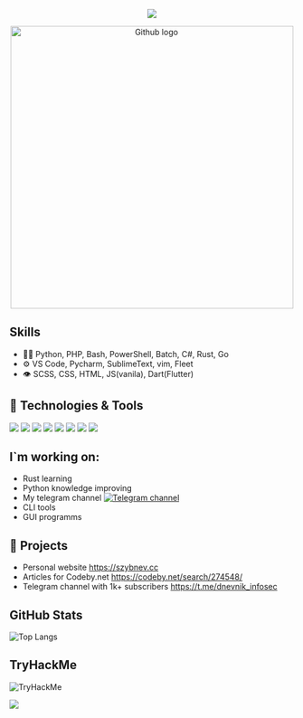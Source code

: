 <p align="center">
    <img src="https://readme-typing-svg.demolab.com?font=Fira+Code&size=30&pause=1000&center=true&width=500&lines=Hi%2C+i'm+Zybnev+Sergey!;Hi%2C+i'm+pentester!">
</p>

<p align=center>
 <img src="https://octodex.github.com/images/privateinvestocat.jpg" alt="Github logo" width="500" />
</p>

## Skills
- 👨‍💻 Python, PHP, Bash, PowerShell, Batch, C#, Rust, Go
- ⚙️ VS Code, Pycharm, SublimeText, vim, Fleet
- 👁️ SCSS, CSS, HTML, JS(vanila), Dart(Flutter)

## 🔧 Technologies & Tools
![](https://img.shields.io/badge/OS-Linux-informational?style=flat&logo=linux&logoColor=white&color=6aa6f8)
![](https://img.shields.io/badge/OS-Windows-informational?style=flat&logo=windows&logoColor=white&color=6aa6f8)
![](https://img.shields.io/badge/Editor-VS_Code-informational?style=flat&logo=visual-studio-code&logoColor=white&color=6aa6f8)
![](https://img.shields.io/badge/Editor-Pycharm-informational?style=flat&logo=pycharm&logoColor=white&color=6aa6f8)
![](https://img.shields.io/badge/Editor-Sublime-informational?style=flat&logo=sublime&logoColor=white&color=6aa6f8)
![](https://img.shields.io/badge/Code-Python-informational?style=flat&logo=python&logoColor=white&color=6aa6f8)
![](https://img.shields.io/badge/Code-PHP-informational?style=flat&logo=php&logoColor=white&color=6aa6f8)
![](https://img.shields.io/badge/Shell-Bash-informational?style=flat&logo=gnu-bash&logoColor=white&color=6aa6f8)

## I`m working on:
 - Rust learning
 - Python knowledge improving
 - My telegram channel
<a href='https://t.me/dnevnik_infosec'> ![Telegram channel](https://img.shields.io/badge/telegram-follow%20me-blue) </a>
 - CLI tools
 - GUI programms

## 📝 Projects
- Personal website https://szybnev.cc
- Articles for Codeby.net https://codeby.net/search/274548/
- Telegram channel with 1k+ subscribers https://t.me/dnevnik_infosec

## GitHub Stats
![Top Langs](https://github-readme-stats.vercel.app/api/top-langs/?username=szybnev&layout=compact&title_color=007bff&text_color=e7e7e7&icon_color=007bff&bg_color=171c28)

## TryHackMe
<img src="https://tryhackme-badges.s3.amazonaws.com/szybnev.png" alt="TryHackMe">

![](https://raw.githubusercontent.com/Sutil/Sutil/2b2fad3bf54522bb30c8c170591fc68ff51b69e6/github-contribution-grid-snake2.svg)
